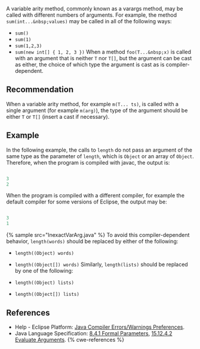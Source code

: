 A variable arity method, commonly known as a varargs method, may be called with different numbers of arguments. For example, the method `sum(int...&nbsp;values)` may be called in all of the following ways:

* `sum()`
* `sum(1)`
* `sum(1,2,3)`
* `sum(new int[] { 1, 2, 3 })`
When a method `foo(T...&nbsp;x)` is called with an argument that is neither `T` nor `T[]`, but the argument can be cast as either, the choice of which type the argument is cast as is compiler-dependent.


## Recommendation
When a variable arity method, for example `m(T... ts)`, is called with a single argument (for example `m(arg)`), the type of the argument should be either `T` or `T[]` (insert a cast if necessary).


## Example
In the following example, the calls to `length` do not pass an argument of the same type as the parameter of `length`, which is `Object` or an array of `Object`. Therefore, when the program is compiled with javac, the output is:

```java

3
2

```
When the program is compiled with a different compiler, for example the default compiler for some versions of Eclipse, the output may be:

```java

3
1

```
{% sample src="InexactVarArg.java" %}
To avoid this compiler-dependent behavior, `length(words)` should be replaced by either of the following:

* `length((Object) words)`
* `length((Object[]) words)`
Similarly, `length(lists)` should be replaced by one of the following:

* `length((Object) lists)`
* `length((Object[]) lists)`

## References
* Help - Eclipse Platform: [Java Compiler Errors/Warnings Preferences](https://help.eclipse.org/2020-12/advanced/content.jsp?topic=/org.eclipse.jdt.doc.user/reference/preferences/java/compiler/ref-preferences-errors-warnings.htm).
* Java Language Specification: [8.4.1 Formal Parameters](https://docs.oracle.com/javase/specs/jls/se11/html/jls-8.html#jls-8.4.1), [15.12.4.2 Evaluate Arguments](https://docs.oracle.com/javase/specs/jls/se11/html/jls-15.html#jls-15.12.4.2).
{% cwe-references %}
